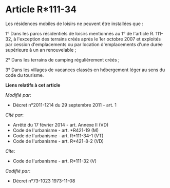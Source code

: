 # Article R*111-34

Les résidences mobiles de loisirs ne peuvent être installées que : 

1° Dans les parcs résidentiels de loisirs mentionnés au 1° de l'article R. 111-32, à l'exception des terrains créés après le
1er octobre 2007 et exploités par cession d'emplacements ou par location d'emplacements d'une durée supérieure à un an
renouvelable ; 

2° Dans les terrains de camping régulièrement créés ; 

3° Dans les villages de vacances classés en hébergement léger au sens du code du tourisme.

**Liens relatifs à cet article**

_Modifié par_:

  - Décret n°2011-1214 du 29 septembre 2011 - art. 1

_Cité par_:

  - Arrêté du 17 février 2014 - art. Annexe II (VD)
  - Code de l'urbanisme - art. *R421-19 (M)
  - Code de l'urbanisme - art. R*111-34-1 (VT)
  - Code de l'urbanisme - art. R*421-8-2 (VD)

_Cite_:

  - Code de l'urbanisme - art. R*111-32 (V)

_Codifié par_:

  - Décret n°73-1023 1973-11-08
